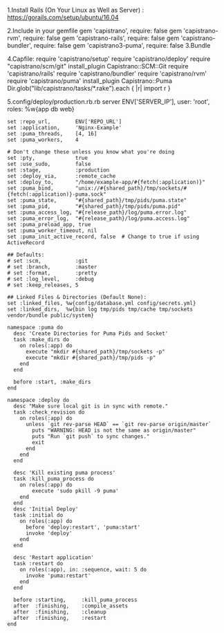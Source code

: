 1.Install Rails (On Your Linux as Well as Server) : https://gorails.com/setup/ubuntu/16.04

2.Include in your gemfile
  gem 'capistrano',         require: false
  gem 'capistrano-rvm',     require: false
  gem 'capistrano-rails',   require: false
  gem 'capistrano-bundler', require: false
  gem 'capistrano3-puma',   require: false
3.Bundle

4.Capfile:
	require 'capistrano/setup'
require 'capistrano/deploy'
require "capistrano/scm/git"
install_plugin Capistrano::SCM::Git
require 'capistrano/rails'
require 'capistrano/bundler'
require 'capistrano/rvm'
require 'capistrano/puma'
install_plugin Capistrano::Puma
Dir.glob("lib/capistrano/tasks/*.rake").each { |r| import r }

5.config/deploy/production.rb.rb
	server ENV['SERVER_IP'], user: 'root', roles: %w{app db web}

	set :repo_url,        ENV['REPO_URL']
	set :application,     'Nginx-Example'
	set :puma_threads,    [4, 16]
	set :puma_workers,    4

	# Don't change these unless you know what you're doing
	set :pty,             true
	set :use_sudo,        false
	set :stage,           :production
	set :deploy_via,      :remote_cache
	set :deploy_to,       "/home/example-app/#{fetch(:application)}"
	set :puma_bind,       "unix://#{shared_path}/tmp/sockets/#{fetch(:application)}-puma.sock"
	set :puma_state,      "#{shared_path}/tmp/pids/puma.state"
	set :puma_pid,        "#{shared_path}/tmp/pids/puma.pid"
	set :puma_access_log, "#{release_path}/log/puma.error.log"
	set :puma_error_log,  "#{release_path}/log/puma.access.log"
	set :puma_preload_app, true
	set :puma_worker_timeout, nil
	set :puma_init_active_record, false  # Change to true if using ActiveRecord

	## Defaults:
	# set :scm,           :git
	# set :branch,        :master
	# set :format,        :pretty
	# set :log_level,     :debug
	# set :keep_releases, 5

	## Linked Files & Directories (Default None):
	set :linked_files, %w{config/database.yml config/secrets.yml}
	set :linked_dirs,  %w{bin log tmp/pids tmp/cache tmp/sockets vendor/bundle public/system}

	namespace :puma do
	  desc 'Create Directories for Puma Pids and Socket'
	  task :make_dirs do
	    on roles(:app) do
	      execute "mkdir #{shared_path}/tmp/sockets -p"
	      execute "mkdir #{shared_path}/tmp/pids -p"
	    end
	  end

	  before :start, :make_dirs
	end

	namespace :deploy do
	  desc "Make sure local git is in sync with remote."
	  task :check_revision do
	    on roles(:app) do
	      unless `git rev-parse HEAD` == `git rev-parse origin/master`
	        puts "WARNING: HEAD is not the same as origin/master"
	        puts "Run `git push` to sync changes."
	        exit
	      end
	    end
	  end

	  desc 'Kill existing puma process'
	  task :kill_puma_process do
	  	on roles(:app) do
	  		execute 'sudo pkill -9 puma'
	  	end
	  end
	  desc 'Initial Deploy'
	  task :initial do
	    on roles(:app) do
	      before 'deploy:restart', 'puma:start'
	      invoke 'deploy'
	    end
	  end

	  desc 'Restart application'
	  task :restart do
	    on roles(:app), in: :sequence, wait: 5 do
	      invoke 'puma:restart'
	    end
	  end

	  before :starting,     :kill_puma_process
	  after  :finishing,    :compile_assets
	  after  :finishing,    :cleanup
	  after  :finishing,    :restart
	end
	